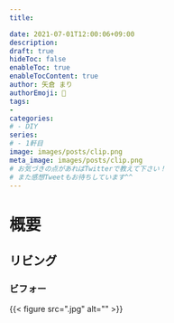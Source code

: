 ```yaml
---
title: 

date: 2021-07-01T12:00:06+09:00
description: 
draft: true
hideToc: false
enableToc: true
enableTocContent: true
author: 矢倉 まり
authorEmoji: 🦢
tags:
- 
categories:
# - DIY
series:
# - 1軒目
image: images/posts/clip.png
meta_image: images/posts/clip.png
# お気づきの点があればTwitterで教えて下さい！
# また感想Tweetもお待ちしています^^
---
```

# 概要

## リビング
### ビフォー
{{< figure src=".jpg" alt="" >}}
